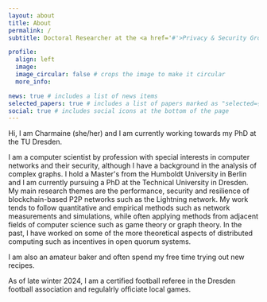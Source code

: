 ```yaml
---
layout: about
title: About
permalink: /
subtitle: Doctoral Researcher at the <a href='#'>Privacy & Security Group of the TU Dresden</a> in Dresden, Germany.

profile:
  align: left
  image: 
  image_circular: false # crops the image to make it circular
  more_info:

news: true # includes a list of news items
selected_papers: true # includes a list of papers marked as "selected={true}"
social: true # includes social icons at the bottom of the page
---
```


Hi, I am Charmaine (she/her) and I am currently working towards my PhD at the TU
Dresden.

I am a computer scientist by profession with special interests in computer
networks and their security, although I have a background in the analysis of
complex graphs.
I hold a Master's from the Humboldt University in Berlin and I am currently
pursuing a PhD at the Technical University in Dresden.
My main research themes are the performance, security and resilience of
blockchain-based P2P networks such as the Lightning network.
My work tends to follow quantitative and empirical methods such as network
measurements and simulations, while often applying methods from adjacent fields
of computer science such as game theory or graph theory.
In the past, I have worked on some of the more theoretical aspects of
distributed computing such as incentives in open quorum systems.

I am also an amateur baker and often spend my free time trying out new recipes.

As of late winter 2024, I am a certified football referee in the Dresden
football association and regulalrly officiate local games.
<br>
<br>
